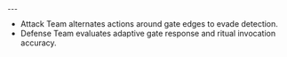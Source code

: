 ₋₋₋  
- Attack Team alternates actions around gate edges to evade detection.  
- Defense Team evaluates adaptive gate response and ritual invocation accuracy.